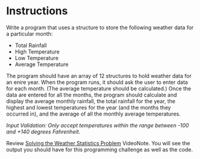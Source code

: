 # Instructions  

Write a program that uses a structure to store the following weather data for a particular month:

* Total Rainfall
* High Temperature
* Low Temperature
* Average Temperature

The program should have an array of 12 structures to hold weather data for an enire year. When the program runs, it should ask the user to enter data for each month. (The average temperature should be calculated.) Once the data are entered for all the months, the program should calculate and display the average monthly rainfall, the total rainfall for the year, the highest and lowest temperatures for the year (and the months they occurred in), and the average of all the monthly average temperatures.

_Input Validation: Only accept temperatures within the range between -100 and +140 degrees Fahrenheit._

Review [Solving the Weather Statistics Problem](https://mediaplayer.pearsoncmg.com/assets/gaddis_cpp10e_1103_Solving_Weather_Statistics_Problem) VideoNote. You will see the output you should have for this programming challenge as well as the code. 